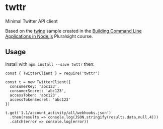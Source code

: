 # twttr
Minimal Twitter API client

Based on the [twine](https://github.com/pofallon/twine) sample created in the [Building Command Line Applications in Node.js](https://www.pluralsight.com/courses/node-js-building-command-line-app) Pluralsight course.

## Usage

Install with `npm install --save twttr` then:

```
const { TwitterClient } = require('twttr')

const t = new TwitterClient({
  consumerKey: 'abc123',
  consumerSecret: 'abc123',
  accessToken: 'abc123',
  accessTokenSecret: 'abc123'
})

t.get('1.1/account_activity/all/webhooks.json')
  .then(results => console.log(JSON.stringify(results.data,null,4)))
  .catch(error => console.log(error))
```